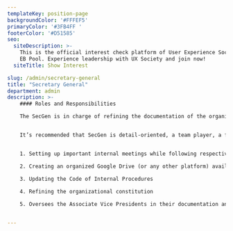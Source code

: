 ```yaml
---
templateKey: position-page
backgroundColor: '#FFFEF5'
primaryColor: '#3FB4FF '
footerColor: '#D51585'
seo:
  siteDescription: >-
    This is the official interest check platform of User Experience Society for
    EB Pool. Experience leadership with UX Society and join now!
  siteTitle: Show Interest

slug: /admin/secretary-general
title: "Secretary General"
department: admin
description: >-
    #### Roles and Responsibilities

    The SecGen is in charge of refining the documentation of the organizational meetings and processes. Also, the SecGen is the chief coordinator for all tasks of the executive board member. They ensure that the process and methodology of documentation is deliberate and well-facilitated for a quality output.


    It’s recommended that SecGen is detail-oriented, a team player, a facilitator, a critical listener, and passionately champions quality standards. Past experiences on quick and effective note-taking and facilitation is also recommended.


    1. Setting up important internal meetings while following respective agendas

    2. Creating an organized Google Drive (or any other platform) available to the team

    3. Updating the Code of Internal Procedures

    4. Refining the organizational constitution
    
    5. Oversees the Associate Vice Presidents in their documentation and other refinements of department-specific needs and documentations


---
```


